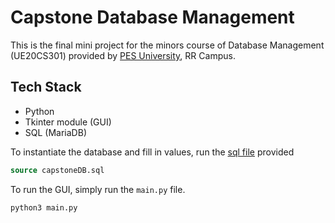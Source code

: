 # Capstone Database Management

This is the final mini project for the minors course of Database Management (UE20CS301) provided by [PES University](https://pes.edu/), RR Campus. 

## Tech Stack

* Python
* Tkinter module (GUI)
* SQL (MariaDB)

To instantiate the database and fill in values, run the [sql file](https://github.com/0xcabrex/capstone-database-management/blob/master/capstoneDB.sql) provided
```sql
source capstoneDB.sql
```

To run the GUI, simply run the `main.py` file.
```bash
python3 main.py
```
